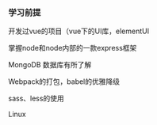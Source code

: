 ### 学习前提

开发过vue的项目（vue下的UI库，elementUI

掌握node和node内部的一款express框架

MongoDB 数据库有所了解

Webpack的打包，babel的优雅降级

sass、less的使用

Linux